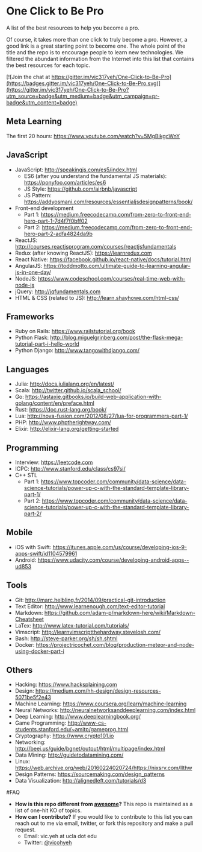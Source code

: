 # One Click to Be Pro
A list of the best resources to help you become a pro.

Of course, it takes more than one click to truly become a pro. However, a good link is a great starting point to become one. The whole point of the title and the repo is to encourage people to learn new technologies. We filtered the abundant information from the Internet into this list that contains the best resources for each topic.

[![Join the chat at https://gitter.im/vic317yeh/One-Click-to-Be-Pro](https://badges.gitter.im/vic317yeh/One-Click-to-Be-Pro.svg)](https://gitter.im/vic317yeh/One-Click-to-Be-Pro?utm_source=badge&utm_medium=badge&utm_campaign=pr-badge&utm_content=badge)

## Meta Learning
The first 20 hours: https://www.youtube.com/watch?v=5MgBikgcWnY

## JavaScript
* JavaScript: http://speakingjs.com/es5/index.html
	* ES6 (after you understand the fundamental JS materials): https://ponyfoo.com/articles/es6
	* JS Style: https://github.com/airbnb/javascript
	* JS Pattern: https://addyosmani.com/resources/essentialjsdesignpatterns/book/
* Front-end development
	* Part 1: https://medium.freecodecamp.com/from-zero-to-front-end-hero-part-1-7d4f7f0bff02
	* Part 2: https://medium.freecodecamp.com/from-zero-to-front-end-hero-part-2-adfa4824da9b
* ReactJS: http://courses.reactjsprogram.com/courses/reactjsfundamentals
* Redux (after knowing ReactJS): https://learnredux.com
* React Native: https://facebook.github.io/react-native/docs/tutorial.html
* AngularJS: https://toddmotto.com/ultimate-guide-to-learning-angular-js-in-one-day/
* NodeJS: https://www.codeschool.com/courses/real-time-web-with-node-js
* jQuery: http://jqfundamentals.com
* HTML & CSS (related to JS): http://learn.shayhowe.com/html-css/

## Frameworks
* Ruby on Rails: https://www.railstutorial.org/book
* Python Flask: http://blog.miguelgrinberg.com/post/the-flask-mega-tutorial-part-i-hello-world
* Python Django: http://www.tangowithdjango.com/

## Languages
* Julia: http://docs.julialang.org/en/latest/
* Scala: http://twitter.github.io/scala_school/
* Go: https://astaxie.gitbooks.io/build-web-application-with-golang/content/en/preface.html
* Rust: https://doc.rust-lang.org/book/
* Lua: http://nova-fusion.com/2012/08/27/lua-for-programmers-part-1/
* PHP: http://www.phptherightway.com/
* Elixir: http://elixir-lang.org/getting-started

## Programming
* Interview: https://leetcode.com
* ICPC: http://www.stanford.edu/class/cs97si/
* C++ STL
	* Part 1: https://www.topcoder.com/community/data-science/data-science-tutorials/power-up-c-with-the-standard-template-library-part-1/
	* Part 2: https://www.topcoder.com/community/data-science/data-science-tutorials/power-up-c-with-the-standard-template-library-part-2/

## Mobile
* iOS with Swift: https://itunes.apple.com/us/course/developing-ios-9-apps-swift/id1104579961
* Android: https://www.udacity.com/course/developing-android-apps--ud853

## Tools
* Git: http://marc.helbling.fr/2014/09/practical-git-introduction
* Text Editor: http://www.learnenough.com/text-editor-tutorial
* Markdown: https://github.com/adam-p/markdown-here/wiki/Markdown-Cheatsheet
* LaTex: http://www.latex-tutorial.com/tutorials/
* Vimscript: http://learnvimscriptthehardway.stevelosh.com/
* Bash: http://steve-parker.org/sh/sh.shtml
* Docker: https://projectricochet.com/blog/production-meteor-and-node-using-docker-part-i

## Others
* Hacking: https://www.hacksplaining.com
* Design: https://medium.com/hh-design/design-resources-5071be5f2e43
* Machine Learning: https://www.coursera.org/learn/machine-learning
* Neural Networks: http://neuralnetworksanddeeplearning.com/index.html
* Deep Learning: http://www.deeplearningbook.org/
* Game Programming: http://www-cs-students.stanford.edu/~amitp/gameprog.html
* Cryptography: https://www.crypto101.io
* Networking: http://beej.us/guide/bgnet/output/html/multipage/index.html
* Data Mining: http://guidetodatamining.com/
* Linux: https://web.archive.org/web/20160224020724/https://nixsrv.com/llthw
* Design Patterns: https://sourcemaking.com/design_patterns
* Data Visualization: http://alignedleft.com/tutorials/d3

#FAQ
- **How is this repo different from [awesome](https://github.com/sindresorhus/awesome)?**
	This repo is maintained as a list of one-hit KO of topics.
- **How can I contribute?**
	If you would like to contribute to this list you can reach out to me via email, twitter, or fork this repository and make a pull request.
	* Email: vic.yeh at ucla dot edu
	* Twitter: [@vicohyeh](https://twitter.com/vicohyeh)
